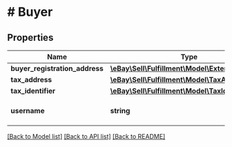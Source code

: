 # # Buyer

## Properties

Name | Type | Description | Notes
------------ | ------------- | ------------- | -------------
**buyer_registration_address** | [**\eBay\Sell\Fulfillment\Model\ExtendedContact**](ExtendedContact.md) |  | [optional]
**tax_address** | [**\eBay\Sell\Fulfillment\Model\TaxAddress**](TaxAddress.md) |  | [optional]
**tax_identifier** | [**\eBay\Sell\Fulfillment\Model\TaxIdentifier**](TaxIdentifier.md) |  | [optional]
**username** | **string** | The buyer&#39;s eBay user ID. | [optional]

[[Back to Model list]](../../README.md#models) [[Back to API list]](../../README.md#endpoints) [[Back to README]](../../README.md)
